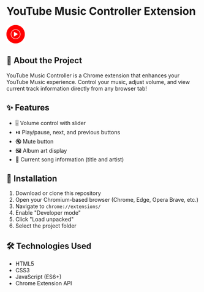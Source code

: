 # YouTube Music Controller Extension

![YouTube Music Controller Logo](images/icon-48.png)

## 🎵 About the Project

YouTube Music Controller is a Chrome extension that enhances your YouTube Music experience. Control your music, adjust volume, and view current track information directly from any browser tab!

## ✨ Features

- 🎚️ Volume control with slider
- ⏯️ Play/pause, next, and previous buttons
- 🔇 Mute button
- 🖼️ Album art display
- 📝 Current song information (title and artist)

## 🚀 Installation

1. Download or clone this repository
2. Open your Chromium-based browser (Chrome, Edge, Opera Brave, etc.)
3. Navigate to `chrome://extensions/`
4. Enable "Developer mode"
5. Click "Load unpacked"
6. Select the project folder

## 🛠️ Technologies Used

- HTML5
- CSS3
- JavaScript (ES6+)
- Chrome Extension API
